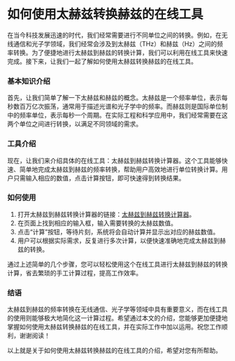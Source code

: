 如何使用太赫兹转换赫兹的在线工具
================

在当今科技发展迅速的时代，我们经常需要进行不同单位之间的转换。例如，在无线通信和光子学领域，我们经常会涉及到太赫兹（THz）和赫兹（Hz）之间的频率转换。为了便捷地进行太赫兹到赫兹的转换计算，我们可以利用在线工具来快速完成。接下来，让我们一起了解如何使用太赫兹转换赫兹的在线工具。

### 基本知识介绍

首先，让我们简单了解一下太赫兹和赫兹的概念。太赫兹是一个频率单位，表示每秒数百万亿次振荡，通常用于描述光谱和光子学中的频率。而赫兹则是国际单位制中的频率单位，表示每秒一个周期。在实际工程和科学应用中，我们经常需要在这两个单位之间进行转换，以满足不同领域的需求。

### 工具介绍

现在，让我们来介绍具体的在线工具：太赫兹到赫兹转换计算器。这个工具能够快速、简单地完成太赫兹到赫兹的频率转换，帮助用户高效地进行单位转换计算。用户只需输入相应的数值，点击计算按钮，即可快速得到转换结果。

### 如何使用

1. 打开太赫兹到赫兹转换计算器的链接：[太赫兹到赫兹转换计算器](https://www.onlinecalculatorsfree.com/zh-tw/convert/terahertz-to-hertz.html)。
2. 在页面上找到相应的输入框，输入需要转换的太赫兹数值。
3. 点击“计算”按钮，等待片刻，系统将会自动计算并显示出对应的赫兹数值。
4. 用户可以根据实际需求，反复进行多次计算，以便快速准确地完成太赫兹到赫兹的转换。

通过上述简单的几个步骤，您可以轻松使用这个在线工具进行太赫兹到赫兹的转换计算，省去繁琐的手工计算过程，提高工作效率。

### 结语

太赫兹到赫兹的频率转换在无线通信、光子学等领域中具有重要意义，而在线工具的使用则能够极大地简化这一计算过程。希望通过本文的介绍，您能够更加便捷地掌握如何使用太赫兹转换赫兹的在线工具，并在实际工作中加以运用。祝您工作顺利，谢谢阅读！

以上就是关于如何使用太赫兹转换赫兹的在线工具的介绍，希望对您有所帮助。
